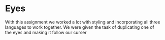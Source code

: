 # Eyes
With this assignment we worked a lot with styling and incorporating all three languages to work together. We were given the task of duplicating one of the eyes and making it follow our curser 
